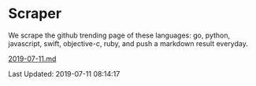 # Scraper

We scrape the github trending page of these languages: go, python, javascript, swift, objective-c, ruby, and push a markdown result everyday.

[2019-07-11.md](https://github.com/henson/Scraper/blob/master/2019-07-11.md)

Last Updated: 2019-07-11 08:14:17